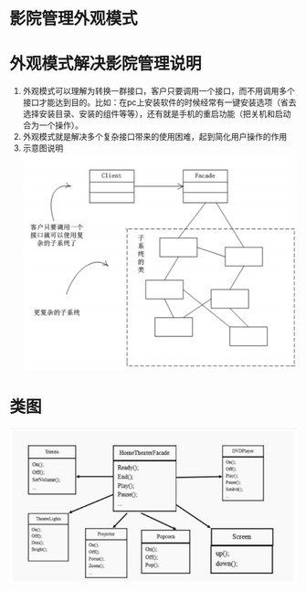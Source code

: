 # 影院管理外观模式

# 外观模式解决影院管理说明

1) 外观模式可以理解为转换一群接口，客户只要调用一个接口，而不用调用多个接口才能达到目的。比如：在pc上安装软件的时候经常有一键安装选项（省去选择安装目录、安装的组件等等），还有就是手机的重启功能（把关机和启动合为一个操作）。
2) 外观模式就是解决多个复杂接口带来的使用困难，起到简化用户操作的作用
3) 示意图说明 \
   ![img.png](../../../../resources/picture/img35.png)

# 类图

![img.png](../../../../resources/picture/img36.png)